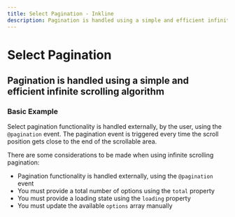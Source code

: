 ```yaml
---
title: Select Pagination - Inkline
description: Pagination is handled using a simple and efficient infinite scrolling algorithm. The select component is used for selecting a value from a large list of options, with autocomplete support. 
---
```


<script setup>
import {
    ISelectPaginationExample
} from '@inkline/inkline/components/ISelect/examples';
import { default as ISelectPaginationExampleHTML } from '@inkline/inkline/components/ISelect/examples/pagination.html?raw';
import { default as ISelectPaginationExampleJS } from '@inkline/inkline/components/ISelect/examples/pagination.js?raw';
</script>


# Select Pagination
## Pagination is handled using a simple and efficient infinite scrolling algorithm

### Basic Example
Select pagination functionality is handled externally, by the user, using the `@pagination` event. The pagination event is triggered every time the scroll position gets close to the end of the scrollable area.

There are some considerations to be made when using infinite scrolling pagination:
- Pagination functionality is handled externally, using the `@pagination` event
- You must provide a total number of options using the `total` property
- You must provide a loading state using the `loading` property
- You must update the available `options` array manually

<example :component="ISelectPaginationExample" :html="ISelectPaginationExampleHTML" :js="ISelectPaginationExampleJS"></example>





